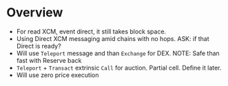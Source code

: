 # Overview

- For read XCM, event direct, it still takes block space.
- Using Direct XCM messaging amid chains with no hops. ASK: if that Direct is ready?
- Will use `Teleport` message and than `Exchange` for DEX. NOTE: Safe than fast with Reserve back
- `Teleport` + `Transact` extrinsic `Call` for auction. Partial cell. Define it later.
- Will use zero price execution

[xcmp format]:https://github.com/paritytech/xcm-format/blob/master/README.md
[xcmp why]: https://medium.com/polkadot-network/xcm-the-cross-consensus-message-format-3b77b1373392
[1]: https://wiki.polkadot.network/docs/learn-bridges
[2]: https://wiki.polkadot.network/docs/learn-parachains
[3]: https://github.com/paritytech/substrate-subxt
[4]: https://polkadot.network/Polkadot-lightpaper.pdf
[5]: https://wiki.polkadot.network/docs/learn-crosschain
[6]: https://medium.com/polkadot-network/xcm-the-cross-consensus-message-format-3b77b1373392
[7]: https://research.web3.foundation/en/latest/polkadot/XCMP/index.html
[8]: https://medium.com/oak-blockchain/tutorial-polkadot-cross-chain-message-passing-xcmp-demo-with-ping-pallet-f53397158ab4
[9]: https://research.web3.foundation/en/latest/polkadot/XCMP/Opening_closing%20XCMP%20Channel.html
